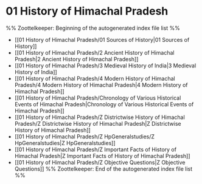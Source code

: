 # 01 History of Himachal Pradesh
%% Zoottelkeeper: Beginning of the autogenerated index file list  %%
-  [[01 History of Himachal Pradesh/01 Sources of History|01 Sources of History]]
-  [[01 History of Himachal Pradesh/2 Ancient History of Himachal Pradesh|2 Ancient History of Himachal Pradesh]]
-  [[01 History of Himachal Pradesh/3 Medieval History of India|3 Medieval History of India]]
-  [[01 History of Himachal Pradesh/4 Modern History of Himachal Pradesh/4 Modern History of Himachal Pradesh|4 Modern History of Himachal Pradesh]]
-  [[01 History of Himachal Pradesh/Chronology of Various Historical Events of Himachal Pradesh|Chronology of Various Historical Events of Himachal Pradesh]]
-  [[01 History of Himachal Pradesh/Z Districtwise History of Himachal Pradesh/Z Districtwise History of Himachal Pradesh|Z Districtwise History of Himachal Pradesh]]
-  [[01 History of Himachal Pradesh/Z HpGeneralstudies/Z HpGeneralstudies|Z HpGeneralstudies]]
-  [[01 History of Himachal Pradesh/Z Important Facts of History of Himachal Pradesh|Z Important Facts of History of Himachal Pradesh]]
-  [[01 History of Himachal Pradesh/Z Objective Questions|Z Objective Questions]]
%% Zoottelkeeper: End of the autogenerated index file list  %%